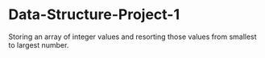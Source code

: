 # Data-Structure-Project-1
Storing an array of integer values and resorting those values from smallest to largest number.
